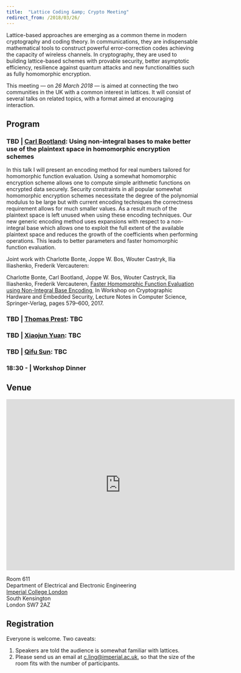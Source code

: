 ```yaml
---
title:  "Lattice Coding &amp; Crypto Meeting"
redirect_from: /2018/03/26/
---
```


Lattice-based approaches are emerging as a common theme in modern cryptography and coding theory. In communications, they are indispensable mathematical tools to construct powerful error-correction codes achieving the capacity of wireless channels. In cryptography, they are used to building lattice-based schemes with provable security, better asymptotic efficiency, resilience against quantum attacks and new functionalities such as fully homomorphic encryption.

This meeting — on *26 March 2018* — is aimed at connecting the two communities in the UK with a common interest in lattices. It will consist of several talks on related topics, with a format aimed at encouraging interaction.

## Program ##

### <span> TBD | [Carl Bootland](https://www.esat.kuleuven.be/cosic/carl-bootland/)</span>: Using non-integral bases to make better use of the plaintext space in homomorphic encryption schemes ###

In this talk I will present an encoding method for real numbers tailored for homomorphic function evaluation. Using a somewhat homomorphic encryption scheme allows one to compute simple arithmetic functions on encrypted data securely. Security constraints in all popular somewhat homomorphic encryption schemes necessitate the degree of the polynomial modulus to be large but with current encoding techniques the correctness requirement allows for much smaller values. As a result much of the plaintext space is left unused when using these encoding techniques. Our new generic encoding method uses expansions with respect to a non-integral base which allows one to exploit the full extent of the available plaintext space and reduces the growth of the coefficients when performing operations. This leads to better parameters and faster homomorphic function evaluation.

Joint work with Charlotte Bonte, Joppe W. Bos, Wouter Castryk, Ilia Iliashenko, Frederik Vercauteren:

Charlotte Bonte, Carl Bootland, Joppe W. Bos, Wouter Castryck, Ilia Iliashenko, Frederik Vercauteren, [Faster Homomorphic Function Evaluation using Non-Integral Base Encoding](https://eprint.iacr.org/2017/333), In Workshop on Cryptographic Hardware and Embedded Security, Lecture Notes in Computer Science, Springer-Verlag, pages 579–600, 2017.

### <span> TBD | [Thomas Prest](https://www.di.ens.fr/~prest/)</span>: TBC ###

### <span> TBD | [Xiaojun Yuan](http://sist.shanghaitech.edu.cn/faculty/yuanxj/)</span>: TBC ###

### <span> TBD | [Qifu Sun](https://www.researchgate.net/profile/Qifu_Sun)</span>: TBC ###

### <span> 18:30 - | Workshop Dinner </span> ###

## Venue ##

<iframe src="https://www.google.com/maps/embed?pb=!1m14!1m8!1m3!1d2483.7481554015103!2d-0.1774244!3d51.4994889!3m2!1i1024!2i768!4f13.1!3m3!1m2!1s0x0%3A0x31911b371c692e86!2sImperial+College!5e0!3m2!1sen!2suk!4v1457110930221" width="600" height="450" frameborder="0" style="border:0" allowfullscreen></iframe>

Room 611  
Department of Electrical and Electronic Engineering  
[Imperial College London](http://www.imperial.ac.uk/visit/campuses/south-kensington/)  
South Kensington  
London SW7 2AZ  

## Registration ##

Everyone is welcome. Two caveats:

1. Speakers are told the audience is somewhat familiar with lattices.
2. Please send us an email at <c.ling@imperial.ac.uk>, so that the size of the room fits with the
   number of participants.

